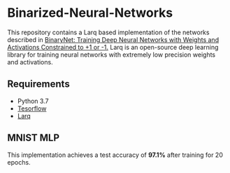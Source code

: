 # Binarized-Neural-Networks
This repository contains a Larq based implementation of the networks described in [BinaryNet: Training Deep Neural Networks with Weights and Activations Constrained to +1 or -1.](http://arxiv.org/abs/1602.02830) Larq is an open-source deep learning library for training neural networks with extremely low precision weights and activations.


## Requirements
* Python 3.7
* [Tesorflow](https://github.com/tensorflow/tensorflow)
* [Larq](https://github.com/larq/larq)

## MNIST MLP
This implementation achieves a test accuracy of **97.1%** after training for 20 epochs.
